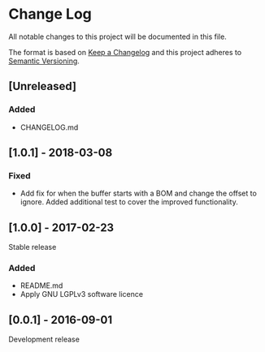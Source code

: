 # Change Log
All notable changes to this project will be documented in this file.

The format is based on [Keep a Changelog](http://keepachangelog.com/) 
and this project adheres to [Semantic Versioning](http://semver.org/).

## [Unreleased]
### Added
- CHANGELOG.md

## [1.0.1] - 2018-03-08
### Fixed
- Add fix for when the buffer starts with a BOM and change the offset to
  ignore. Added additional test to cover the improved functionality.

## [1.0.0] - 2017-02-23
Stable release
### Added
- README.md
- Apply GNU LGPLv3 software licence

## [0.0.1] - 2016-09-01
Development release
